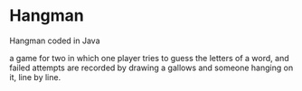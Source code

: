 # Hangman
Hangman coded in Java

a game for two in which one player tries to guess the letters of a word, and failed attempts are recorded by drawing a gallows and someone hanging on it, line by line.
